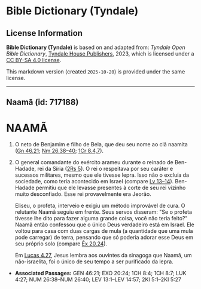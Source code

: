 # Bible Dictionary (Tyndale)

## License Information

**Bible Dictionary (Tyndale)** is based on and adapted from: _Tyndale Open Bible Dictionary_, [Tyndale House Publishers](https://tyndaleopenresources.com/), 2023, which is licensed under a [CC BY-SA 4.0 license](https://creativecommons.org/licenses/by-sa/4.0/legalcode.en).

This markdown version (created `2025-10-20`) is provided under the same license.



--------------------------------

## Naamã (id: 717188)

NAAMÃ
=====

1. O neto de Benjamim e filho de Bela, que deu seu nome ao clã naamita ([Gn 46\.21](https://ref.ly/Gen46:21); [Nm 26\.38–40](https://ref.ly/Num26:38-Num26:40); [1Cr 8\.4,7](https://ref.ly/1Chr8:4,1Chr8:7)).
2. O general comandante do exército arameu durante o reinado de Ben\-Hadade, rei da Síria ([2Rs 5](https://ref.ly/2Kgs5:1-2Kgs5:27)). O rei o respeitava por seu caráter e sucessos militares, mesmo que ele tivesse lepra. Isso não o excluía da sociedade, como teria acontecido em Israel (compare [Lv 13–14](https://ref.ly/Lev13:1-Lev14:57)). Ben\-Hadade permitiu que ele levasse presentes à corte de seu rei vizinho muito desconfiado. Esse rei provavelmente era Jeorão.

    Eliseu, o profeta, interveio e exigiu um método improvável de cura. O relutante Naamã seguiu em frente. Seus servos disseram: "Se o profeta tivesse lhe dito para fazer alguma grande coisa, você não teria feito?" Naamã então confessou que o único Deus verdadeiro está em Israel. Ele voltou para casa com duas cargas de mula (a quantidade que uma mula pode carregar) de terra, pensando que só poderia adorar esse Deus em seu próprio solo (compare [Êx 20\.24](https://ref.ly/Exod20:24)).

    Em [Lucas 4\.27](https://ref.ly/Luke4:27), Jesus lembra aos ouvintes da sinagoga que Naamã, um não\-israelita, foi o único de seu tempo a ser purificado da lepra.

* **Associated Passages:** GEN 46:21; EXO 20:24; 1CH 8:4; 1CH 8:7; LUK 4:27; NUM 26:38–NUM 26:40; LEV 13:1–LEV 14:57; 2KI 5:1–2KI 5:27

